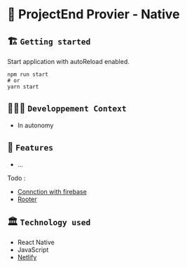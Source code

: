 # 🚀 ProjectEnd Provier - Native

## 🏗️ `Getting started`
Start application with autoReload enabled.
```
npm run start
# or
yarn start
```

## 🧑🏽‍💻 `Developpement Context`
- In autonomy

## 🧱 `Features`
- ...

Todo :
- [Connction with firebase](https://rnfirebase.io/)
- [Rooter](https://v5.reactrouter.com/native/guides/quick-start)


## 🏛️ `Technology used`
- React Native
- JavaScript
- [Netlify](...)
